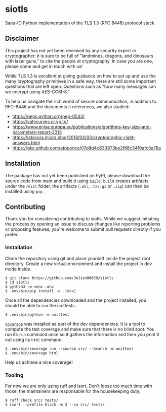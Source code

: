 siotls
======

Sans-IO Python implementation of the TLS 1.3 (RFC 8446) protocol stack.

Disclaimer
----------

This project has not yet been reviewed by any security expert or cryptographer;
it is sure to be full of "landmines, dragons, and dinosaurs with laser guns,"
to cite the people at cryptography. In case you are one, please come and get in
touch with us!

While TLS 1.3 is excellent at giving guidance on how to set up and use the many
cryptography primitives in a safe way, there are still some important questions
that are left open. Questions such as "how many messages can we encrypt using
AES-CCM-8."

To help us navigate the rich world of secure communication, in addition to
RFC-8446 and the documents it references, we also studied:

* https://peps.python.org/pep-0543/
* https://safecurves.cr.yp.to/
* https://www.enisa.europa.eu/publications/algorithms-key-size-and-parameters-report-2014
* https://latacora.micro.blog/2018/04/03/cryptographic-right-answers.html
* https://gist.github.com/atoponce/07d8d4c833873be2f68c34f9afc5a78a

Installation
------------

The package has not yet been published on PyPI, please download the source code
from main and build it using [`build`](https://build.pypa.io/en/latest/).
`build` creates artifacts under the `/dist` folder, the artifacts (`.whl`,
`.tar.gz` or `.zip`) can then be installed using `pip`.

Contributing
------------

Thank you for considering contributing to siotls. While we suggest initiating
the process by opening an issue to discuss changes like reporting problems or
proposing features, you're welcome to submit pull requests directly if you
prefer.

### Installation

Clone the repository using git and place yourself inside the project root
directory. Create a new virtual environment and install the project in dev mode
inside.

    $ git clone https://github.com/Julien00859/siotls
    $ cd siotls
    $ python3 -m venv .env
    $ .env/bin/pip install -e .[dev]

Once all the dependencies downloaded and the project installed, you should be
able to run the unittests.

    $ .env/bin/python -m unittest

[`coverage`](https://coverage.readthedocs.io/en/latest/cmd.html) was installed
as part of the dev dependencies. It is a tool to compute the test coverage and
make sure that there is no blind spot. You run its `run` command once so it
gathers the information and then you print it out using its `html` command.

    $ .env/bin/coverage run --source src/ --branch -m unittest
    $ .env/bin/coverage html

Help us achieve a nice coverage!

### Tooling

For now we are only using ruff and isort. Don't loose too much time with those,
the maintainers are responsable for the housekeeping duty.

    $ ruff check src/ tests/
    $ isort --profile black -m 3 --ca src/ tests/
